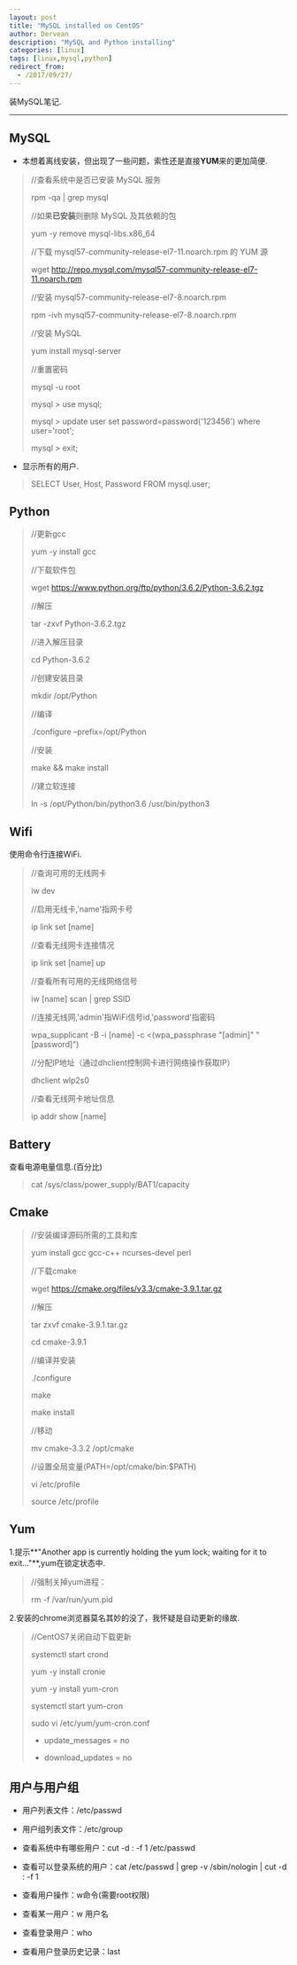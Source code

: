 ```yaml
---
layout: post
title: "MySQL installed on CentOS"
author: Dervean
description: "MySQL and Python installing"
categories: [linux]
tags: [linux,mysql,python]
redirect_from:
  - /2017/09/27/
---
```


装MySQL笔记.

---

## MySQL

- 本想着离线安装，但出现了一些问题，索性还是直接**YUM**来的更加简便.

>//查看系统中是否已安装 MySQL 服务
>
>rpm -qa \| grep mysql
>
>//如果**已安装**则删除 MySQL 及其依赖的包
>
>yum -y remove mysql-libs.x86_64
>
>//下载 mysql57-community-release-el7-11.noarch.rpm 的 YUM 源
>
>wget http://repo.mysql.com/mysql57-community-release-el7-11.noarch.rpm
>
>//安装 mysql57-community-release-el7-8.noarch.rpm
>
>rpm -ivh mysql57-community-release-el7-8.noarch.rpm
>
>//安装 MySQL
>
>yum install mysql-server
>
>//重置密码
>
>mysql -u root
>
>mysql > use mysql;
>
>mysql > update user set password=password('123456') where user='root';
>
>mysql > exit;

- 显示所有的用户.

>SELECT User, Host, Password FROM mysql.user;


## Python

>//更新gcc
>
>yum -y install gcc
>
>//下载软件包
>
>wget https://www.python.org/ftp/python/3.6.2/Python-3.6.2.tgz
>
>//解压
>
>tar -zxvf Python-3.6.2.tgz
>
>//进入解压目录
>
> cd Python-3.6.2
>
>//创建安装目录
>
>mkdir /opt/Python
>
>//编译
>
>./configure –prefix=/opt/Python
>
>//安装
>
>make && make install
>
>//建立软连接
>
>ln -s /opt/Python/bin/python3.6  /usr/bin/python3



## Wifi
使用命令行连接WiFi.

>//查询可用的无线网卡
>
>iw dev
>
>//启用无线卡,'name'指网卡号
>
>ip link set [name] 
>
>//查看无线网卡连接情况
>
>ip link set [name] up
>
>//查看所有可用的无线网络信号
>
>iw [name] scan \| grep SSID
>
>//连接无线网,'admin'指WiFi信号id,'password'指密码
>
>wpa_supplicant -B -i [name] -c <(wpa_passphrase "[admin]" "[password]")
>
>//分配IP地址（通过dhclient控制网卡进行网络操作获取IP）
>
>dhclient wlp2s0
>
>//查看无线网卡地址信息
>
>ip addr show [name]

## Battery
查看电源电量信息.(百分比)

>cat /sys/class/power_supply/BAT1/capacity

## Cmake

>//安装编译源码所需的工具和库
>
>yum install gcc gcc-c++ ncurses-devel perl
>
>//下载cmake
>
>wget https://cmake.org/files/v3.3/cmake-3.9.1.tar.gz
>
>//解压
>
>tar zxvf cmake-3.9.1.tar.gz
>
>cd cmake-3.9.1
>
>//编译并安装
>
>./configure
>
>make
>
>make install
>
>//移动
>
>mv cmake-3.3.2  /opt/cmake
>
>//设置全局变量(PATH=/opt/cmake/bin:$PATH)
>
>vi /etc/profile
>
>source /etc/profile

## Yum

1.提示**"Another app is currently holding the yum lock; waiting for it to exit..."**,yum在锁定状态中.

>//强制关掉yum进程：
>
>rm -f /var/run/yum.pid

2.安装的chrome浏览器莫名其妙的没了，我怀疑是自动更新的缘故.

>//CentOS7关闭自动下载更新
>
>systemctl start crond
>
>yum -y install cronie
>
>yum -y install yum-cron
>
>systemctl start yum-cron
>
>sudo vi /etc/yum/yum-cron.conf
>
> - update_messages = no
>
> - download_updates = no

## 用户与用户组

- 用户列表文件：/etc/passwd
- 用户组列表文件：/etc/group

- 查看系统中有哪些用户：cut -d : -f 1 /etc/passwd
- 查看可以登录系统的用户：cat /etc/passwd \| grep -v /sbin/nologin \| cut -d : -f 1
- 查看用户操作：w命令(需要root权限)
- 查看某一用户：w 用户名
- 查看登录用户：who
- 查看用户登录历史记录：last





